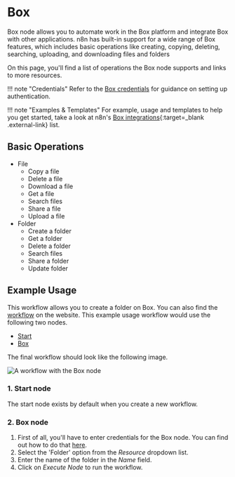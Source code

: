 # Box

Box node allows you to automate work in the Box platform and integrate Box with other applications. n8n has built-in support for a wide range of Box features, which includes basic operations like creating, copying, deleting, searching, uploading, and downloading files and folders

On this page, you'll find a list of operations the Box node supports and links to more resources.

!!! note "Credentials"
  Refer to the [Box credentials](https://docs.n8n.io/integrations/builtin/credentials/box/) for guidance on setting up authentication. 

!!! note "Examples & Templates"
  For example, usage and templates to help you get started, take a look at n8n's [Box integrations](https://n8n.io/integrations/box/){:target=_blank .external-link} list.
 

## Basic Operations

* File
    * Copy a file
    * Delete a file
    * Download a file
    * Get a file
    * Search files
    * Share a file
    * Upload a file
* Folder
    * Create a folder
    * Get a folder
    * Delete a folder
    * Search files
    * Share a folder
    * Update folder

## Example Usage

This workflow allows you to create a folder on Box. You can also find the [workflow](https://n8n.io/workflows/559) on the website. This example usage workflow would use the following two nodes.
- [Start](/integrations/builtin/core-nodes/n8n-nodes-base.start/)
- [Box]()

The final workflow should look like the following image.

![A workflow with the Box node](/_images/integrations/builtin/app-nodes/box/workflow.png)

### 1. Start node

The start node exists by default when you create a new workflow.

### 2. Box node

1. First of all, you'll have to enter credentials for the Box node. You can find out how to do that [here](/integrations/builtin/credentials/box/).
2. Select the 'Folder' option from the *Resource* dropdown list.
3. Enter the name of the folder in the *Name* field.
4. Click on *Execute Node* to run the workflow.
